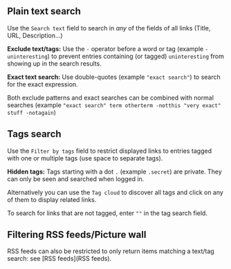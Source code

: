 ## Plain text search

Use the `Search text` field to search in _any_ of the fields of all links (Title, URL, Description...)

**Exclude text/tags:** Use the `-` operator before a word or tag (example `-uninteresting`) to prevent entries containing (or tagged) `uninteresting` from showing up in the search results.

**Exact text search:** Use double-quotes (example `"exact search"`) to search for the exact expression.

Both exclude patterns and exact searches can be combined with normal searches (example `"exact search" term otherterm -notthis "very exact" stuff -notagain`)

## Tags search

Use the `Filter by tags` field to restrict displayed links to entries tagged with one or multiple tags (use space to separate tags).  

**Hidden tags:** Tags starting with a dot `.` (example `.secret`) are private. They can only be seen and searched when logged in.

Alternatively you can use the `Tag cloud` to discover all tags and click on any of them to display related links.

To search for links that are not tagged, enter `""` in the tag search field.

## Filtering RSS feeds/Picture wall

RSS feeds can also be restricted to only return items matching a text/tag search: see [RSS feeds](RSS feeds).
